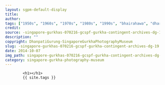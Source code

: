```yaml
---
layout: sgpm-default-display
title: 
author: 
tags: ["1950s", "1960s", "1970s", "1980s", "1990s", "bhairahawa", "dharan", "gurkhas", "kathmandu", "nepal", "pokhara", "singapore", "singapore gurkha archive", "singapore gurkha old photographs", "singapore gurkha photography museum", "singapore gurkhas"]
credit: 
source: -singapore-gurkhas-070216-gcspf-gurkha-contingent-archives-dg-19
description: ""
copyright: DhanpatiGurung-SingaporeGurkhaPhotographyMuseum
slug: -singapore-gurkhas-070216-gcspf-gurkha-contingent-archives-dg-19
date: 2014-10-07
img_path: singapore-gurkhas-070216-gcspf-gurkha-contingent-archives-dg-19.jpg
category: singapore-gurkha-photography-museum
---
```

	 		

	 		<h1></h1>
	 		{{ site.tags }}
	 		
